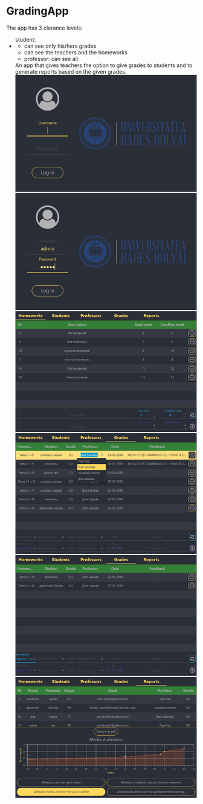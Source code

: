 # GradingApp

The app has 3 clerance levels:
  <ul>
  student:
    <li>
      <ul>
        <li>can see only his/hers grades</li>
        <li>can see the teachers and the homeworks</li>
    <li>professor:
      can see all
    </li>
    </li>
  </ul>
An app that gives teachers the option to give grades to students and to generate reports based on the given grades.

<img src="images/login1.png">

<img src="images/login2.png">

<img src="images/homework_tab.png">

<img src="images/auto-complete.png">

<img src="images/search_bar.png">

<img src="images/reports_tab.png">
